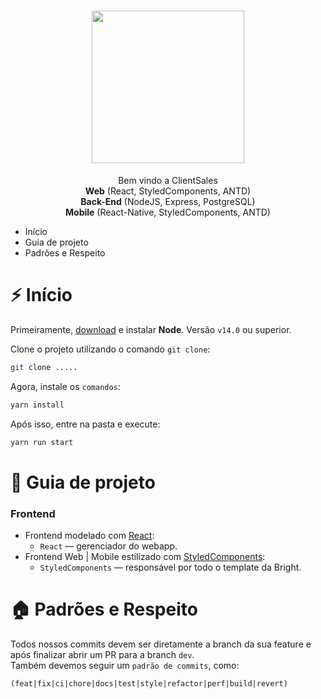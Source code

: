 <h1 align="center">
<img src="https://i.imgur.com/KY73ljK.png" width="244px"/>

</h1>
<p align="center">Bem vindo a ClientSales<br/> <b>Web</b> (React, StyledComponents, ANTD)<br/><b>Back-End</b> (NodeJS, Express, PostgreSQL)<br/> <b>Mobile</b> (React-Native, StyledComponents, ANTD)<br/>

<!-- - [About us](#about-us) -->

- Início
- Guia de projeto
- Padrões e Respeito
<!-- - [Git Integration](#git-integration) -->

<!-- # 🏠 About-us -->

# ⚡️ Início
Primeiramente, [download](https://nodejs.org/pt-br/download/) e instalar **Node**. Versão `v14.0` ou superior.

Clone o projeto utilizando o comando `git clone`:

```bash
git clone .....
```

Agora, instale os `comandos`:
```bash
yarn install
```
Após isso, entre na pasta e execute:
```bash
yarn run start
```

# 📖 Guia de projeto
### Frontend

- Frontend modelado com [React](https://reactjs.org/):
  - `React` — gerenciador do webapp.
- Frontend Web | Mobile estilizado com [StyledComponents](https://styled-components.com/):
  - `StyledComponents` — responsável por todo o template da Bright.

# 🏠 Padrões e Respeito
Todos nossos commits devem ser diretamente a branch da sua feature e após finalizar abrir um PR para a branch `dev`.
<br/>
Também devemos seguir um `padrão de commits`, como:

```
(feat|fix|ci|chore|docs|test|style|refactor|perf|build|revert)

